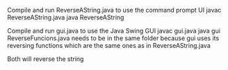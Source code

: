Compile and run ReverseAString.java to use the command prompt UI
    javac ReverseAString.java
    java ReverseAString

Compile and run gui.java to use the Java Swing GUI
    javac gui.java
    java gui
ReverseFuncions.java needs to be in the same folder because gui uses its reversing 
functions which are the same ones as in ReverseAString.java

Both will reverse the string